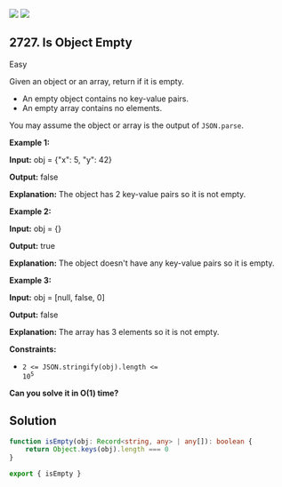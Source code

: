 [![](https://img.shields.io/github/stars/javadev/LeetCode-in-Kotlin?label=Stars&style=flat-square)](https://github.com/javadev/LeetCode-in-Kotlin)
[![](https://img.shields.io/github/forks/javadev/LeetCode-in-Kotlin?label=Fork%20me%20on%20GitHub%20&style=flat-square)](https://github.com/javadev/LeetCode-in-Kotlin/fork)

## 2727\. Is Object Empty

Easy

Given an object or an array, return if it is empty.

*   An empty object contains no key-value pairs.
*   An empty array contains no elements.

You may assume the object or array is the output of `JSON.parse`.

**Example 1:**

**Input:** obj = {"x": 5, "y": 42}

**Output:** false

**Explanation:** The object has 2 key-value pairs so it is not empty.

**Example 2:**

**Input:** obj = {}

**Output:** true

**Explanation:** The object doesn't have any key-value pairs so it is empty.

**Example 3:**

**Input:** obj = [null, false, 0]

**Output:** false

**Explanation:** The array has 3 elements so it is not empty.

**Constraints:**

*    <code>2 <= JSON.stringify(obj).length <= 10<sup>5</sup></code>

**Can you solve it in O(1) time?**

## Solution

```typescript
function isEmpty(obj: Record<string, any> | any[]): boolean {
    return Object.keys(obj).length === 0
}

export { isEmpty }
```